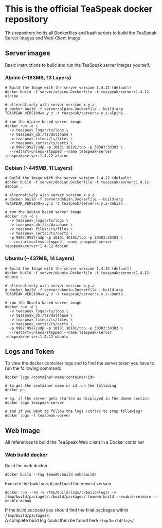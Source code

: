 # This is the official TeaSpeak docker repository
This repository holds all Dockerfiles and bash scripts to build the TeaSpeak Server Images and Web-Client Image

## Server images
Basic instructions to build and run the TeaSpeak server images yourself.

### Alpine (~183MB, 13 Layers)
```shell script
# Build the Image with the server version 1.4.12 (default)
docker build -f server/alpine.Dockerfile -t teaspeak/server:1.4.12-alpine .

# alternatively with server version x.y.z
# docker build -f server/alpine.Dockerfile --build-arg TEASPEAK_VERSION=x.y.z -t teaspeak/server:x.y.z-alpine .

# run the Alpine based server image
docker run -d \
  -v teaspeak_logs:/ts/logs \
  -v teaspeak_db:/ts/database \
  -v teaspeak_files:/ts/files \
  -v teaspeak_certs:/ts/certs \
  -p 9987:9987/udp -p 10101:10101/tcp -p 30303:30303 \
  --restart=unless-stopped --name teaspeak-server teaspeak/server:1.4.12-alpine
```

### Debian (~445MB, 11 Layers)
```shell script
# Build the Image with the server version 1.4.12 (default)
docker build -f server/debian.Dockerfile -t teaspeak/server:1.4.12-debian .

# alternatively with server version x.y.z
# docker build -f server/debian.Dockerfile --build-arg TEASPEAK_VERSION=x.y.z -t teaspeak/server:x.y.z-debian .

# run the Debian based server image
docker run -d \
  -v teaspeak_logs:/ts/logs \
  -v teaspeak_db:/ts/database \
  -v teaspeak_files:/ts/files \
  -v teaspeak_certs:/ts/certs \
  -p 9987:9987/udp -p 10101:10101/tcp -p 30303:30303 \
  --restart=unless-stopped --name teaspeak-server teaspeak/server:1.4.12-debian
```

### Ubuntu (~437MB, 14 Layers)
```shell script
# Build the Image with the server version 1.4.12 (default)
docker build -f server/ubuntu.Dockerfile -t teaspeak/server:1.4.12-ubuntu .

# alternatively with server version x.y.z
# docker build -f server/ubuntu.Dockerfile --build-arg TEASPEAK_VERSION=x.y.z -t teaspeak/server:x.y.z-ubuntu .

# run the Ubuntu based server image
docker run -d \
  -v teaspeak_logs:/ts/logs \
  -v teaspeak_db:/ts/database \
  -v teaspeak_files:/ts/files \
  -v teaspeak_certs:/ts/certs \
  -p 9987:9987/udp -p 10101:10101/tcp -p 30303:30303 \
  --restart=unless-stopped --name teaspeak-server teaspeak/server:1.4.12-ubuntu
```

## Logs and Token
To view the docker container logs and to find the server token you have to run the following command:
```shell script
docker logs <container-name|container-id>

# to get the container name or id run the following
docker ps 

# eg. if the server gets started as displayed in the above section
docker logs teaspeak-server

# and if you want to follow the logs (ctrl+c to stop following)
docker logs -f teaspeak-server
```

## Web Image
All references to build the TeaSpeak Web client in a Docker container

### Web build docker
Build the web docker
```
docker build --tag teaweb:build web/build/
```

Execute the build script and build the newest version
```
docker run --rm -v /tmp/build/logs/:/build/logs/ -v /tmp/build/packages/:/build/packages/ teaweb:build --enable-release --enable-debug
```
If the build succeed you should find the final packages within `/tmp/build/packages/`.  
A complete build log could then be found here `/tmp/build/logs/`